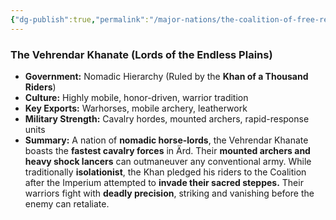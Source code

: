 ```yaml
---
{"dg-publish":true,"permalink":"/major-nations/the-coalition-of-free-realms/allied-nations/vehrendar/","noteIcon":"","updated":"2025-02-10T21:03:25.000-08:00"}
---
```


### **The Vehrendar Khanate (Lords of the Endless Plains)**

- **Government:** Nomadic Hierarchy (Ruled by the **Khan of a Thousand Riders**)
- **Culture:** Highly mobile, honor-driven, warrior tradition
- **Key Exports:** Warhorses, mobile archery, leatherwork
- **Military Strength:** Cavalry hordes, mounted archers, rapid-response units
- **Summary:** A nation of **nomadic horse-lords**, the Vehrendar Khanate boasts the **fastest cavalry forces** in Ärd. Their **mounted archers and heavy shock lancers** can outmaneuver any conventional army. While traditionally **isolationist**, the Khan pledged his riders to the Coalition after the Imperium attempted to **invade their sacred steppes.** Their warriors fight with **deadly precision**, striking and vanishing before the enemy can retaliate.